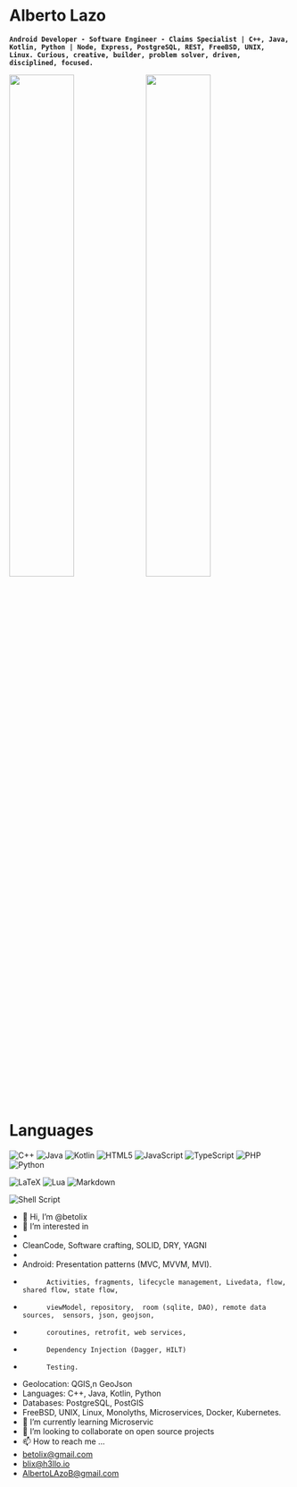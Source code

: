 # Alberto Lazo

**`Android Developer - Software Engineer - Claims Specialist | C++, Java, Kotlin, Python | Node, Express, PostgreSQL, REST, FreeBSD, UNIX, Linux. Curious, creative, builder, problem solver, driven, disciplined, focused.`**

<img align="left" width="48%" src="https://github-readme-stats.vercel.app/api?username=betolix&show_icons=true&theme=merko" />

<img align="left" width="48%" src="https://github-readme-stats.vercel.app/api/top-langs/?username=betolix&langs_count=12&hide=css&layout=compact" />


# Languages

![C++](https://img.shields.io/badge/c++-%2300599C.svg?style=for-the-badge&logo=c%2B%2B&logoColor=white)
![Java](https://img.shields.io/badge/java-%23ED8B00.svg?style=for-the-badge&logo=openjdk&logoColor=white)
![Kotlin](https://img.shields.io/badge/kotlin-%237F52FF.svg?style=for-the-badge&logo=kotlin&logoColor=white)
![HTML5](https://img.shields.io/badge/html5-%23E34F26.svg?style=for-the-badge&logo=html5&logoColor=white)
![JavaScript](https://img.shields.io/badge/javascript-%23323330.svg?style=for-the-badge&logo=javascript&logoColor=%23F7DF1E)
![TypeScript](https://img.shields.io/badge/typescript-%23007ACC.svg?style=for-the-badge&logo=typescript&logoColor=white)
![PHP](https://img.shields.io/badge/php-%23777BB4.svg?style=for-the-badge&logo=php&logoColor=white)
![Python](https://img.shields.io/badge/python-3670A0?style=for-the-badge&logo=python&logoColor=ffdd54)

![LaTeX](https://img.shields.io/badge/latex-%23008080.svg?style=for-the-badge&logo=latex&logoColor=white)
![Lua](https://img.shields.io/badge/lua-%232C2D72.svg?style=for-the-badge&logo=lua&logoColor=white)
![Markdown](https://img.shields.io/badge/markdown-%23000000.svg?style=for-the-badge&logo=markdown&logoColor=white)

![Shell Script](https://img.shields.io/badge/shell_script-%23121011.svg?style=for-the-badge&logo=gnu-bash&logoColor=white)




- 👋 Hi, I’m @betolix
- 👀 I’m interested in 
- 
- CleanCode, Software crafting, SOLID, DRY, YAGNI
- 
- Android: Presentation patterns (MVC, MVVM, MVI). 
-           Activities, fragments, lifecycle management, Livedata, flow, shared flow, state flow, 
-           viewModel, repository,  room (sqlite, DAO), remote data sources,  sensors, json, geojson, 
-           coroutines, retrofit, web services, 
-           Dependency Injection (Dagger, HILT) 
-           Testing.
- Geolocation: QGIS,n GeoJson 
- Languages: C++, Java, Kotlin, Python
- Databases: PostgreSQL, PostGIS 
- FreeBSD, UNIX, Linux, Monolyths, Microservices, Docker, Kubernetes.
- 🌱 I’m currently learning Microservic
- 💞️ I’m looking to collaborate on open source projects
- 📫 How to reach me ...
- betolix@gmail.com
- blix@h3llo.io
- AlbertoLAzoB@gmail.com


<!---
betolix/betolix is a ✨ special ✨ repository because its `README.md` (this file) appears on your GitHub profile.
You can click the Preview link to take a look at your changes.
--->
